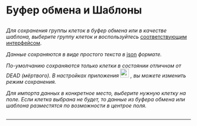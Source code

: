 # Буфер обмена и Шаблоны  

##  

*Для сохранения группы клеток в буфер обмена или в качестве шаблона, выберите группу клеток и воспользуйтесь* [соответствующим интерфейсом](doc1_ru.md).

*Данные сохраняются в виде простого текста в* [json](https://en.wikipedia.org/wiki/JSON) *формате.*

*По-умолчанию сохраняются только клетки в состоянии отличном от DEAD (мёртвого). В настройках приложения* <img src="qrc:/resources/img/setup.svg" height="24"/> *, вы можете изменить режим сохранения.*

*Для импорта данных в конкретное место, выберите нужную клетку на поле.*
*Если клетка выбрана не будет, то данные из буфера обмена или шаблона разместятся по возможности в центрое поля.*

##  

##  

 ---
